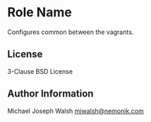 Role Name
=========

Configures common between the vagrants.

License
-------

3-Clause BSD License

Author Information
------------------

Michael Joseph Walsh <mjwalsh@nemonik.com>
